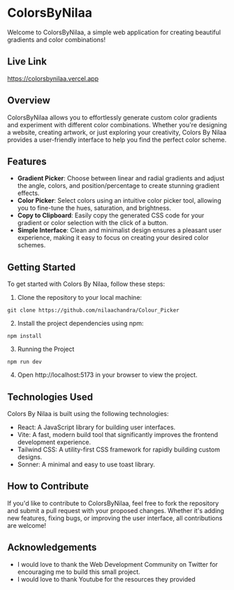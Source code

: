 # ColorsByNilaa

Welcome to ColorsByNilaa, a simple web application for creating beautiful gradients and color combinations!

## Live Link
https://colorsbynilaa.vercel.app

## Overview

ColorsByNilaa allows you to effortlessly generate custom color gradients and experiment with different color combinations. Whether you're designing a website, creating artwork, or just exploring your creativity, Colors By Nilaa provides a user-friendly interface to help you find the perfect color scheme.

## Features

- **Gradient Picker**: Choose between linear and radial gradients and adjust the angle, colors, and position/percentage to create stunning gradient effects.
- **Color Picker**: Select colors using an intuitive color picker tool, allowing you to fine-tune the hues, saturation, and brightness.
- **Copy to Clipboard**: Easily copy the generated CSS code for your gradient or color selection with the click of a button.
- **Simple Interface**: Clean and minimalist design ensures a pleasant user experience, making it easy to focus on creating your desired color schemes.

## Getting Started

To get started with Colors By Nilaa, follow these steps:

1. Clone the repository to your local machine:
```
git clone https://github.com/nilaachandra/Colour_Picker
```
2. Install the project dependencies using npm:
```
npm install
```
3. Running the Project
```
npm run dev
```
4. Open http://localhost:5173 in your browser to view the project.

## Technologies Used

Colors By Nilaa is built using the following technologies:

- React: A JavaScript library for building user interfaces.
- Vite: A fast, modern build tool that significantly improves the frontend development experience. 
- Tailwind CSS: A utility-first CSS framework for rapidly building custom designs.
- Sonner: A minimal and easy to use toast library.


## How to Contribute

If you'd like to contribute to ColorsByNilaa, feel free to fork the repository and submit a pull request with your proposed changes. Whether it's adding new features, fixing bugs, or improving the user interface, all contributions are welcome!



## Acknowledgements
- I would love to thank the Web Development Community on Twitter for encouraging me to build this small project.
- I would love to thank Youtube for the resources they provided

